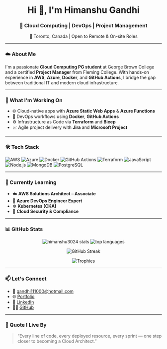 <!-- Himanshu Gandhi README.md -->

<h1 align="center">Hi 👋, I'm Himanshu Gandhi</h1>
<h3 align="center">🚀 Cloud Computing | DevOps | Project Management</h3>
<p align="center">📍 Toronto, Canada | Open to Remote & On-site Roles</p>

---

### ☁️ About Me
I'm a passionate **Cloud Computing PG student** at George Brown College and a certified **Project Manager** from Fleming College. With hands-on experience in **AWS**, **Azure**, **Docker**, and **GitHub Actions**, I bridge the gap between traditional IT and modern cloud infrastructure.

---

### 🔧 What I'm Working On
- 🌐 Cloud-native apps with **Azure Static Web Apps** & **Azure Functions**
- 🐳 DevOps workflows using **Docker**, **GitHub Actions**
- ⚙️ Infrastructure as Code via **Terraform** and **Bicep**
- 📈 Agile project delivery with **Jira** and **Microsoft Project**

---

### 🛠️ Tech Stack
![AWS](https://img.shields.io/badge/AWS-232F3E?style=for-the-badge&logo=amazonaws&logoColor=white)
![Azure](https://img.shields.io/badge/Microsoft%20Azure-0078D4?style=for-the-badge&logo=microsoftazure&logoColor=white)
![Docker](https://img.shields.io/badge/Docker-2496ED?style=for-the-badge&logo=docker&logoColor=white)
![GitHub Actions](https://img.shields.io/badge/GitHub%20Actions-2088FF?style=for-the-badge&logo=githubactions&logoColor=white)
![Terraform](https://img.shields.io/badge/Terraform-7B42BC?style=for-the-badge&logo=terraform&logoColor=white)
![JavaScript](https://img.shields.io/badge/JavaScript-F7DF1E?style=for-the-badge&logo=javascript&logoColor=black)
![Node.js](https://img.shields.io/badge/Node.js-339933?style=for-the-badge&logo=nodedotjs&logoColor=white)
![MongoDB](https://img.shields.io/badge/MongoDB-47A248?style=for-the-badge&logo=mongodb&logoColor=white)
![PostgreSQL](https://img.shields.io/badge/PostgreSQL-336791?style=for-the-badge&logo=postgresql&logoColor=white)

---

### 🧠 Currently Learning
- ☁️ **AWS Solutions Architect – Associate**
- 🔁 **Azure DevOps Engineer Expert**
- ☸️ **Kubernetes (CKA)**
- 🔐 **Cloud Security & Compliance**

---

### 📊 GitHub Stats

<p align="center">
  <img src="https://github-readme-stats.vercel.app/api?username=himanshu3024&show_icons=true&theme=radical" alt="himanshu3024 stats"/>
  <img src="https://github-readme-stats.vercel.app/api/top-langs/?username=himanshu3024&layout=compact&theme=radical" alt="top languages"/>
</p>

<p align="center">
  <img src="https://streak-stats.demolab.com?user=himanshu3024&theme=radical&hide_border=true" alt="GitHub Streak"/>
</p>

<p align="center">
  <img src="https://github-profile-trophy.vercel.app/?username=himanshu3024&theme=radical&no-frame=true&row=1&column=7" alt="Trophies">
</p>

---

### 📫 Let's Connect

- 📧 [gandhi111000@hotmail.com](mailto:gandhi111000@hotmail.com)
- 🌐 [Portfolio](https://your-portfolio-link.com)
- 👔 [LinkedIn](https://www.linkedin.com/in/himanshu-gandhi3024)
- 🧑‍💻 [GitHub](https://github.com/himanshu3024)

---

### 💬 Quote I Live By
> “Every line of code, every deployed resource, every sprint — one step closer to becoming a Cloud Architect.”

